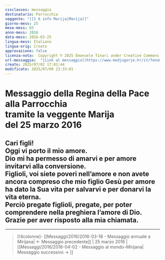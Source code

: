 ```yaml
---
cssclasses: messaggio
destinatario: Parrocchia
veggente: "[[1 6 info Marija|Marija]]"
giorno-mess: 25
mese-mess: 03
anno-mess: 2016
data-mess: 2016-03-25
lingua-mess: Italiano
lingua-orig: Croato
approvazione: false
licenza-nota:  Copyright © 2025 Emanuele Tinari under Creative Commons BY-NC-SA 4.0 https://creativecommons.org/licenses/by-nc-sa/4.0/
url-messaggio:  "[Link al messaggio](https://www.medjugorje.hr/it/fenomeno-di-medjugorje/messaggi-della-madonna/?datum=2016-3-25)"
creato: 2025/07/02 17:02:44
modificato: 2025/07/09 23:33:01
---
```


# Messaggio della Regina della Pace<br>alla Parrocchia<br>tramite la veggente Marija<br>del 25 marzo 2016

## Cari figli!<br>Oggi vi porto il mio amore.<br>Dio mi ha permesso di amarvi e per amore invitarvi alla conversione.<br>Figlioli, voi siete poveri nell’amore e non avete ancora compreso che mio figlio Gesù per amore ha dato la Sua vita per salvarvi e per donarvi la vita eterna.<br>Perciò pregate figlioli, pregate, per poter comprendere nella preghiera l’amore di Dio.<br>Grazie per aver risposto alla mia chiamata.

***

> [!4colonne]- [[Messaggi/2016/2016-03-18 - Messaggio annuale a Mirijana| ← Messaggio precedente]] | 25 marzo 2016 | [[Messaggi/2016/2016-04-02 - Messaggio al mondo-Mirijana| Messaggio successivo → ]]